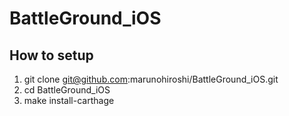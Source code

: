 # BattleGround_iOS

## How to setup
1. git clone git@github.com:marunohiroshi/BattleGround_iOS.git
2. cd BattleGround_iOS
3. make install-carthage
